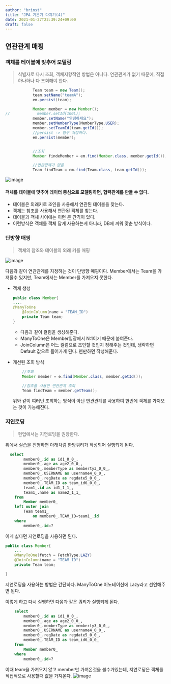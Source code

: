```yaml
---
author: "brinst"
title: "JPA 기본기 다지기(4)"
date: 2021-01-27T22:39:24+09:00
draft: false
---
```


## 연관관계 매핑

### 객체를 테이블에 맞추어 모델링

> 식별자로 다시 조회, 객체지향적인 방법은 아니다.
> 연관관계가 없기 때문에, 직접 하나하나 다 조회해야 한다.

```java
            Team team = new Team();
            team.setName("teamA");
            em.persist(team);

            Member member = new Member();
//            member.setId(100L);
            member.setName("안녕하세요");
            member.setMemberType(MemberType.USER);
            member.setTeamId(team.getId());
            //persist -> 영구 저장하다.
            em.persist(member);


            //조회
            Member findeMember = em.find(Member.class, member.getId());

            //연관관꼐가 없음
            Team findTeam = em.find(Team.class, team.getId());

```

![image](https://user-images.githubusercontent.com/60083557/106375783-9b04d800-63d2-11eb-8149-585000d73775.png)

#### 객체를 테이블에 맞추어 데이터 중심으로 모델링하면, 협력관계를 만들 수 없다.

- 테이블은 외래키로 조인을 사용해서 연관된 테이블을 찾는다.
- 객체는 참조를 사용해서 연관된 객체를 찾는다.
- 테이블과 객체 사이에는 이런 큰 간격이 있다.
- 이런방식은 객체를 객체 답게 사용하는게 아니라, DB에 끼워 맞춘 방식이다.

### 단방향 매핑

> 객체의 참조와 테이블의 외래 키를 매핑

![image](https://user-images.githubusercontent.com/60083557/106375939-f97e8600-63d3-11eb-974c-5bc5cccc8792.png)

다음과 같이 연관관계를 지정하는 것이 단방향 매핑이다.
Member에서는 Team을 가져올수 있지만, Team에서는 Member를 가져오지 못한다.

- 객체 생성

  ```Java
  public class Member{
  ....
  @ManyToOne
      @JoinColumn(name = "TEAM_ID")
      private Team team;
  }
  ```

  - 다음과 같이 컬럼을 생성해준다.
  - ManyToOne은 Member입장에서 N:1이기 때문에 붙여준다.
  - JoinColumn은 어느 컬럼으로 조인할 것인지 정해주는 것인데, 생략하면 Default 값으로 들어가게 된다. 왠만하면 작성해준다.

- 개선된 조회 방식

  ```Java
      //조회
      Member member = e.find(Member.class, member.getId());

      //참조를 사용한 연관관계 조회
      Team findTeam = member.getTeam();
  ```

  위와 같이 여러번 조회하는 방식이 아닌 연관관계를 사용하여 한번에 객체를 가져오는 것이 가능해진다.

### 지연로딩

> 현업에서는 지연로딩을 권장한다.

위에서 실습을 진행하면 아래처럼 한방쿼리가 작성되어 실행되게 된다.

```sql
  select
        member0_.id as id1_0_0_,
        member0_.age as age2_0_0_,
        member0_.memberType as memberty3_0_0_,
        member0_.USERNAME as username4_0_0_,
        member0_.regDate as regdate5_0_0_,
        member0_.TEAM_ID as team_id6_0_0_,
        team1_.id as id1_1_1_,
        team1_.name as name2_1_1_
    from
        Member member0_
    left outer join
        Team team1_
            on member0_.TEAM_ID=team1_.id
    where
        member0_.id=?
```

이게 싫다면 지연로딩을 사용하면 된다.

```Java
public class Member{
    ...
    @ManyToOne(fetch = FetchType.LAZY)
    @JoinColumn(name = "TEAM_ID")
    private Team team;

}
```

지연로딩을 사용하는 방법은 간단하다. ManyToOne 어노테이션에 Lazy라고 선언해주면 된다.

이렇게 하고 다시 실행하면 다음과 같은 쿼리가 실행되게 된다.

```sql
    select
        member0_.id as id1_0_0_,
        member0_.age as age2_0_0_,
        member0_.memberType as memberty3_0_0_,
        member0_.USERNAME as username4_0_0_,
        member0_.regDate as regdate5_0_0_,
        member0_.TEAM_ID as team_id6_0_0_
    from
        Member member0_
    where
        member0_.id=?
```

이때 team을 가져오지 않고 member만 가져온것을 볼수가있는데, 지연로딩은 객체를 직접적으로 사용할때 값을 가져온다.
![image](https://user-images.githubusercontent.com/60083557/106376312-79f2b600-63d7-11eb-98f7-54b457b1c2b4.png)
